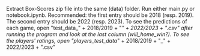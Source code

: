 Extract Box-Scores zip file into the same (data) folder. Run either main.py or notebook.ipynb.
Recommended: the first entry should be 2018 (resp. 2019). The second entry should be 2022 (resp. 2023).
To see the predictions of each game, open "test_data_" + 2018/2019 + "_" + 2022/2023 + ".csv" after running the program and look at the last column (will_home_win?).
To see the players' ratings, open "players_test_data_" + 2018/2019 + "_" + 2022/2023 + ".csv"
